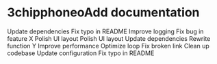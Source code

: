 # 3chipphoneoAdd documentation
Update dependencies
Fix typo in README
Improve logging
Fix bug in feature X
Polish UI layout
Polish UI layout
Update dependencies
Rewrite function Y
Improve performance
Optimize loop
Fix broken link
Clean up codebase
Update configuration
Fix typo in README

